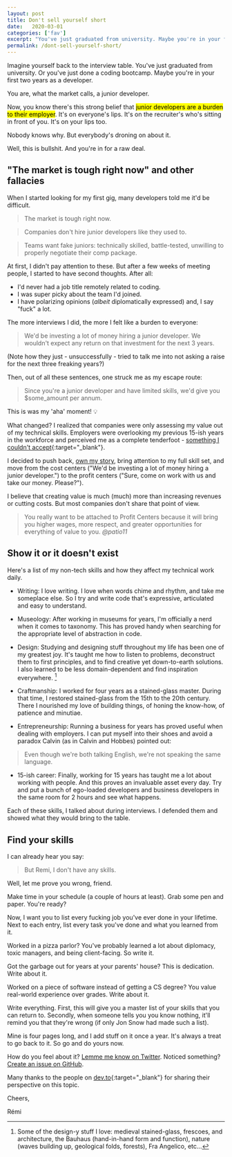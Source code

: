 ```yaml
---
layout: post
title: Don't sell yourself short
date:   2020-03-01
categories: ['fav']
excerpt: "You've just graduated from university. Maybe you're in your first two years as a developer. You are, what the market calls, a junior developer. And you're a burden to companies. That's what you're being told. Well, this is bullshit."
permalink: /dont-sell-yourself-short/
---
```


Imagine yourself back to the interview table. You've just graduated from university. Or you've just done a coding bootcamp. Maybe you're in your first two years as a developer.

You are, what the market calls, a junior developer.

Now, you know there's this strong belief that <mark>junior developers are a burden to their employer</mark>. It's on everyone's lips. It's on the recruiter's who's sitting in front of you. It's on your lips too.

Nobody knows why. But everybody's droning on about it.

Well, this is bullshit. And you're in for a raw deal.

## "The market is tough right now" and other fallacies

When I started looking for my first gig, many developers told me it'd be difficult.

> The market is tough right now.

> Companies don't hire junior developers like they used to.

> Teams want fake juniors: technically skilled, battle-tested, unwilling to properly negotiate their comp package.

At first, I didn't pay attention to these. But after a few weeks of meeting people, I started to have second thoughts. After all:
- I'd never had a job title remotely related to coding.
- I was super picky about the team I'd joined.
- I have polarizing opinions (_albeit_ diplomatically expressed) and, I say "fuck" a lot.

The more interviews I did, the more I felt like a burden to everyone:

> We'd be investing a lot of money hiring a junior developer. We wouldn't expect any return on that investment for the next 3 years.

(Note how they just - unsuccessfully - tried to talk me into not asking a raise for the next three freaking years?)

Then, out of all these sentences, one struck me as my escape route:

> Since you're a junior developer and have limited skills, we'd give you $some_amount per annum.

This is was my 'aha' moment! 💡

What changed? I realized that companies were only assessing my value out of my technical skills. Employers were overlooking my previous 15-ish years in the workforce and perceived me as a complete tenderfoot - [something I couldn't accept](https://daedtech.com/junior-developer-never-accept/){:target="\_blank"}.

I decided to push back, [own my story]({{site.baseurl}}/own-your-story/), bring attention to my full skill set, and move from the cost centers ("We'd be investing a lot of money hiring a junior developer.") to the profit centers ("Sure, come on work with us and take our money. Please?").

I believe that creating value is much (much) more than increasing revenues or cutting costs. But most companies don't share that point of view.

<blockquote>
  You really want to be attached to Profit Centers because it will bring you higher wages, more respect, and greater opportunities for everything of value to you.
  <cite>
    @patio11
  </cite>
</blockquote>

## Show it or it doesn't exist

Here's a list of my non-tech skills and how they affect my technical work daily.

- Writing: I love writing. I love when words chime and rhythm, and take me someplace else. So I try and write code that's expressive, articulated and easy to understand.

- Museology: After working in museums for years, I'm officially a nerd when it comes to taxonomy. This has proved handy when searching for the appropriate level of abstraction in code.

- Design: Studying and designing stuff throughout my life has been one of my greatest joy. It's taught me how to listen to problems, deconstruct them to first principles, and to find creative yet down-to-earth solutions. I also learned to be less domain-dependent and find inspiration everywhere. [^1]

- Craftmanship: I worked for four years as a stained-glass master. During that time, I restored stained-glass from the 15th to the 20th century. There I nourished my love of building things, of honing the know-how, of patience and minutiae.

- Entrepreneurship: Running a business for years has proved useful when dealing with employers. I can put myself into their shoes and avoid a paradox Calvin (as in Calvin and Hobbes) pointed out:

> Even though we're both talking English, we're not speaking the same language.

- 15-ish career: Finally, working for 15 years has taught me a lot about working with people. And this proves an invaluable asset every day. Try and put a bunch of ego-loaded developers and business developers in the same room for 2 hours and see what happens.

Each of these skills, I talked about during interviews. I defended them and showed what they would bring to the table.

## Find your skills

I can already hear you say:

> But Remi, I don't have any skills.

Well, let me prove you wrong, friend.

Make time in your schedule (a couple of hours at least). Grab some pen and paper. You're ready?

Now, I want you to list every fucking job you've ever done in your lifetime. Next to each entry, list every task you've done and what you learned from it.

Worked in a pizza parlor? You've probably learned a lot about diplomacy, toxic managers, and being client-facing. So write it.

Got the garbage out for years at your parents' house? This is dedication. Write about it.

Worked on a piece of software instead of getting a CS degree? You value real-world experience over grades. Write about it.

Write everything. First, this will give you a master list of your skills that you can return to. Secondly, when someone tells you you know nothing, it'll remind you that they're wrong (if only Jon Snow had made such a list).

Mine is four pages long, and I add stuff on it once a year. It's always a treat to go back to it. So go and do yours now.

How do you feel about it? [Lemme me know on Twitter](https://twitter.com/mercier_remi). Noticed something? [Create an issue on GitHub](https://github.com/merciremi/remicodes/issues/new).

Many thanks to the people on [dev.to](https://dev.to/mercier_remi/unpopular-opinion-junior-devs-bring-much-more-value-to-their-employers-than-the-market-wants-them-to-believe-1fgi){:target="\_blank"} for sharing their perspective on this topic.

Cheers,

Rémi

[^1]: Some of the design-y stuff I love: medieval stained-glass, frescoes, and architecture, the Bauhaus (hand-in-hand form and function), nature (waves building up, geological folds, forests), Fra Angelico, etc...
